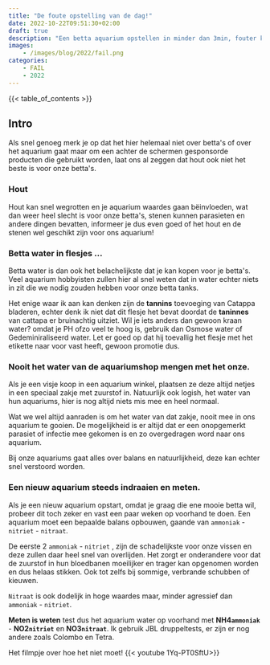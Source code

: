 ```yaml
---
title: "De foute opstelling van de dag!"
date: 2022-10-22T09:51:30+02:00
draft: true
description: "Een betta aquarium opstellen in minder dan 3min, fouter kan het eigenlijk niet zijn bij deze."
images:
    - /images/blog/2022/fail.png
categories:
    - FAIL
    - 2022
---
```

{{< table_of_contents >}}
## Intro

Als snel genoeg merk je op dat het hier helemaal niet over betta's of over het aquarium gaat maar om een achter de schermen gesponsorde producten die gebruikt worden, laat ons al zeggen dat hout ook niet het beste is voor onze betta's.

### Hout
Hout kan snel wegrotten en je aquarium waardes gaan bëinvloeden, wat dan weer heel slecht is voor onze betta's, stenen kunnen parasieten en andere dingen bevatten, informeer je dus even goed of het hout en de stenen wel geschikt zijn voor ons aquarium!

### Betta water in flesjes ... 
Betta water is dan ook het belachelijkste dat je kan kopen voor je betta's.
Veel aquarium hobbyisten zullen hier al snel weten dat in water echter niets in zit die we nodig zouden hebben voor onze betta tanks.

Het enige waar ik aan kan denken zijn de **tannins** toevoeging van Catappa bladeren, echter denk ik niet dat dit flesje het bevat doordat de **taninnes** van cattapa er bruinachtig uitziet.
Wil je iets anders dan gewoon kraan water? omdat je PH ofzo veel te hoog is, gebruik dan Osmose water of Gedeminiraliseerd water.
Let er goed op dat hij toevallig het flesje met het etikette naar voor vast heeft, gewoon promotie dus.

### Nooit het water van de aquariumshop mengen met het onze.

Als je een visje koop in een aquarium winkel, plaatsen ze deze altijd netjes in een speciaal zakje met zuurstof in.
Natuurlijk ook logish, het water van hun aquariums, hier is nog altijd niets mis mee en heel normaal.

Wat we wel altijd aanraden is om het water van dat zakje, nooit mee in ons aquarium te gooien.
De mogelijkheid is er altijd dat er een onopgemerkt parasiet of infectie mee gekomen is en zo overgedragen word naar ons aquarium.

Bij onze aquariums gaat alles over balans en natuurlijkheid, deze kan echter snel verstoord worden.

### Een nieuw aquarium steeds indraaien en meten.

Als je een nieuw aquarium opstart, omdat je graag die ene mooie betta wil, probeer dit toch zeker en vast een paar weken op voorhand te doen.
Een aquarium moet een bepaalde balans opbouwen, gaande van `ammoniak` - `nitriet` - `nitraat`.

De eerste 2 `ammoniak` - `nitriet` , zijn de schadelijkste voor onze vissen en deze zullen daar heel snel van overlijden.
Het zorgt er onderandere voor dat de zuurstof in hun bloedbanen moeilijker en trager kan opgenomen worden en dus helaas stikken.
Ook tot zelfs bij sommige, verbrande schubben of kieuwen.

`Nitraat` is ook dodelijk in hoge waardes maar, minder agressief dan `ammoniak` - `nitriet`.

**Meten is weten** test dus het aquarium water op voorhand met **NH4`ammoniak`** - **NO2`nitriet`** en **NO3`nitraat`**.
Ik gebruik JBL druppeltests, er zijn er nog andere zoals Colombo en Tetra.

Het filmpje over hoe het niet moet!
{{< youtube 1Yq-PT0SftU>}}
